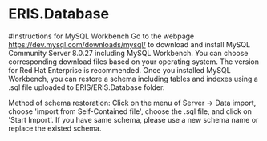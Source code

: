 # ERIS.Database

#Instructions for MySQL Workbench
Go to the webpage https://dev.mysql.com/downloads/mysql/ to download and install MySQL Community Server 8.0.27 including MySQL Workbench. You can choose corresponding download files based on your operating system. The version for Red Hat Enterprise is recommended.
Once you installed MySQL Workbench, you can restore a schema including tables and indexes using a .sql file uploaded to ERIS/ERIS.Database folder. 

Method of schema restoration:
Click on the menu of Server -> Data import, choose 'import from Self-Contained file', choose the .sql file, and click on 'Start Import'. If you have same schema, please use a new schema name or replace the existed schema.
